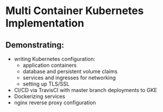 # Multi Container Kubernetes Implementation

## Demonstrating:
- writing Kubernetes configuration:
  - application containers
  - database and persistent volume claims
  - services and ingresses for networking
  - setting up TLS/SSL
- CI/CD via TravisCI with master branch deployments to GKE
- Dockerizing services
- nginx reverse proxy configuration
